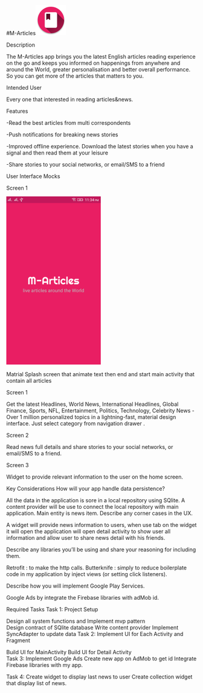 #M-Articles<img src="https://github.com/MostafaAnter/CapstoneProject/blob/master/app/src/main/res/mipmap-xxhdpi/ic_launcher.png" width="80"> 

Description 

The M-Articles app brings you the latest English articles reading experience on the go and keeps you informed on happenings from anywhere and around the World, greater personalisation and better overall performance. So you can get more of the articles that matters to you.

Intended User

Every one that interested in reading articles&news.

Features

-Read the best articles from multi correspondents
 
-Push notifications for breaking news stories

-Improved offline experience. Download the latest stories when you have a signal and then read them at your leisure 

-Share stories to your social networks, or email/SMS to a friend


User Interface Mocks

Screen 1

<img style="position: center;" src="https://github.com/MostafaAnter/CapstoneProject/blob/master/art/device-2016-12-29-233533.png" width="250">

Matrial Splash screen that animate text then end and start main activity that contain all articles

Screen 1
 

Get the latest Headlines, World News, International Headlines, Global Finance, Sports, NFL, Entertainment, Politics, Technology, Celebrity News - Over 1 million personalized topics in a lightning-fast, material design interface. Just select category from navigation drawer . 

Screen 2

Read news full details and share stories to your social networks, or email/SMS to a friend.


Screen 3

Widget to provide relevant information to the user on the home screen.

Key Considerations
How will your app handle data persistence? 

All the data in the application is sore in a local repository using SQlite. A content provider will be use to connect the local repository with main application. Main entity is news item.
Describe any corner cases in the UX.

A widget will provide news information to users, when use tab on the widget it will open the application will open detail activity to show user all information and allow user to share news detail with his friends.

Describe any libraries you’ll be using and share your reasoning for including them.

Retrofit :  to make the http calls.
Butterknife : simply to reduce boilerplate code in my application by inject views (or setting click listeners).

Describe how you will implement Google Play Services.

Google Ads by integrate the Firebase libraries with adMob id.

Required Tasks
Task 1: Project Setup

Design  all system functions and Implement mvp pattern  
Design contract of SQlite database
Write content provider
Implement SyncAdapter to update data
Task 2: Implement UI for Each Activity and Fragment

Build UI for MainActivity
Build UI for Detail Activity  
Task 3: Implement Google Ads
Create new app on AdMob to get id 
Integrate Firebase libraries with my app.

Task 4: Create widget to display last news to user
Create collection widget that display list of news.


